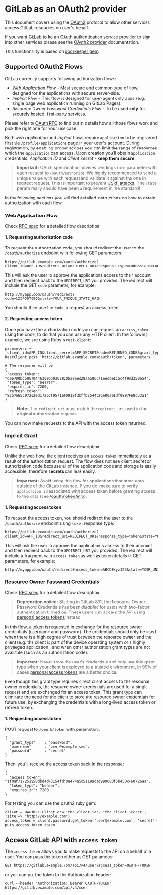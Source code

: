 # GitLab as an OAuth2 provider

This document covers using the [OAuth2](https://oauth.net/2/) protocol to allow other services access GitLab resources on user's behalf.

If you want GitLab to be an OAuth authentication service provider to sign into other services please see the [OAuth2 provider](../integration/oauth_provider.md)
documentation.

This functionality is based on [doorkeeper gem](https://github.com/doorkeeper-gem/doorkeeper).

## Supported OAuth2 Flows

GitLab currently supports following authorization flows:

- *Web Application Flow* - Most secure and common type of flow, designed for the applications with secure server-side.
- *Implicit Flow* - This flow is designed for user-agent only apps (e.g. single page web application running on GitLab Pages).
- *Resource Owner Password Credentials Flow* - To be used **only** for securely hosted, first-party services.

Please refer to [OAuth RFC](https://tools.ietf.org/html/rfc6749) to find out in details how all those flows work and pick the right one for your use case.

Both *web application* and *implicit* flows require `application` to be registered first via `/profile/applications` page
in your user's account. During registration, by enabling proper scopes you can limit the range of resources which the `application` can access. Upon creation
you'll obtain `application` credentials: _Application ID_ and _Client Secret_ - **keep them secure**.

>**Important:** OAuth specification advises sending `state` parameter with each request to `/oauth/authorize`. We highly recommended to send a unique
value with each request and validate it against the one in redirect request. This is important to prevent [CSRF attacks]. The `state` param really should
have been a requirement in the standard!

In the following sections you will find detailed instructions on how to obtain authorization with each flow.

### Web Application Flow

Check [RFC spec](http://tools.ietf.org/html/rfc6749#section-4.1) for a detailed flow description

#### 1. Requesting authorization code

To request the authorization code, you should redirect the user to the `/oauth/authorize` endpoint with following GET parameters:

```
https://gitlab.example.com/oauth/authorize?client_id=APP_ID&redirect_uri=REDIRECT_URI&response_type=code&state=YOUR_UNIQUE_STATE_HASH
```

This will ask the user to approve the applications access to their account and then redirect back to the `REDIRECT_URI` you provided. The redirect will
include the GET `code` parameter, for example:

`http://myapp.com/oauth/redirect?code=1234567890&state=YOUR_UNIQUE_STATE_HASH`

You should then use the `code` to request an access token.

#### 2. Requesting access token

Once you have the authorization code you can request an `access_token` using the code, to do that you can use any HTTP client. In the following example,
we are using Ruby's `rest-client`:

```
parameters = 'client_id=APP_ID&client_secret=APP_SECRET&code=RETURNED_CODE&grant_type=authorization_code&redirect_uri=REDIRECT_URI'
RestClient.post 'http://gitlab.example.com/oauth/token', parameters

# The response will be
{
 "access_token": "de6780bc506a0446309bd9362820ba8aed28aa506c71eedbe1c5c4f9dd350e54",
 "token_type": "bearer",
 "expires_in": 7200,
 "refresh_token": "8257e65c97202ed1726cf9571600918f3bffb2544b26e00a61df9897668c33a1"
}
```
>**Note:**
The `redirect_uri` must match the `redirect_uri` used in the original authorization request.

You can now make requests to the API with the access token returned.


### Implicit Grant

Check [RFC spec](http://tools.ietf.org/html/rfc6749#section-4.2) for a detailed flow description.

Unlike the web flow, the client receives an `access token` immediately as a result of the authorization request. The flow does not use client secret
or authorization code because all of the application code and storage is easily accessible, therefore __secrets__ can leak easily.

>**Important:** Avoid using this flow for applications that store data outside of the GitLab instance. If you do, make sure to verify `application id`
associated with access token before granting access to the data
(see [/oauth/token/info](https://github.com/doorkeeper-gem/doorkeeper/wiki/API-endpoint-descriptions-and-examples#get----oauthtokeninfo)).


#### 1. Requesting access token

To request the access token, you should redirect the user to the `/oauth/authorize` endpoint using `token` response type:

```
https://gitlab.example.com/oauth/authorize?client_id=APP_ID&redirect_uri=REDIRECT_URI&response_type=token&state=YOUR_UNIQUE_STATE_HASH
```

This will ask the user to approve the application's access to their account and then redirect back to the `REDIRECT_URI` you provided. The redirect
will include a fragment with `access_token` as well as token details in GET parameters, for example:

```
http://myapp.com/oauth/redirect#access_token=ABCDExyz123&state=YOUR_UNIQUE_STATE_HASH&token_type=bearer&expires_in=3600
```

### Resource Owner Password Credentials

Check [RFC spec](http://tools.ietf.org/html/rfc6749#section-4.3) for a detailed flow description.

> **Deprecation notice:** Starting in GitLab 8.11, the Resource Owner Password Credentials has been *disabled* for users with two-factor authentication
turned on. These users can access the API using [personal access tokens] instead.

In this flow, a token is requested in exchange for the resource owner credentials (username and password).
The credentials should only be used when there is a high degree of trust between the resource owner and the client (e.g. the
client is part of the device operating system or a highly privileged application), and when other authorization grant types are not
available (such as an authorization code).

>**Important:**
Never store the user's credentials and only use this grant type when your client is deployed to a trusted environment, in 99% of cases [personal access tokens]
are a better choice.

Even though this grant type requires direct client access to the resource owner credentials, the resource owner credentials are used
for a single request and are exchanged for an access token.  This grant type can eliminate the need for the client to store the
resource owner credentials for future use, by exchanging the credentials with a long-lived access token or refresh token.

#### 1. Requesting access token

POST request to `/oauth/token` with parameters:

```
{
  "grant_type"    : "password",
  "username"      : "user@example.com",
  "password"      : "secret"
}
```

Then, you'll receive the access token back in the response:

```
{
  "access_token": "1f0af717251950dbd4d73154fdf0a474a5c5119adad999683f5b450c460726aa",
  "token_type": "bearer",
  "expires_in": 7200
}
```

For testing you can use the oauth2 ruby gem:

```
client = OAuth2::Client.new('the_client_id', 'the_client_secret', :site => "http://example.com")
access_token = client.password.get_token('user@example.com', 'secret')
puts access_token.token
```

##  Access GitLab API with `access token`

The `access token` allows you to make requests to the API on a behalf of a user. You can pass the token either as GET parameter
```
GET https://gitlab.example.com/api/v4/user?access_token=OAUTH-TOKEN
```

or you can put the token to the Authorization header:

```
curl --header "Authorization: Bearer OAUTH-TOKEN" https://gitlab.example.com/api/v4/user
```

[personal access tokens]: ../user/profile/personal_access_tokens.md
[CSRF attacks]: http://www.oauthsecurity.com/#user-content-authorization-code-flow
